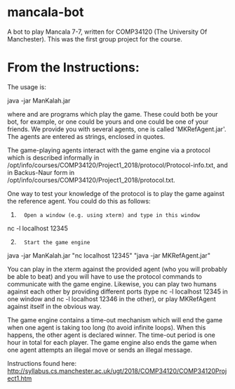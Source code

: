 # mancala-bot
A bot to play Mancala 7-7, written for COMP34120 (The University Of Manchester). This was the first group project for the course.

# From the Instructions:

The usage is:

java -jar ManKalah.jar <agent1> <agent2>

where <agent1> and <agent2> are programs which play the game. These could both be your bot, for example, or one could be yours and one could be one of your friends. We provide you with several agents, one is called 'MKRefAgent.jar'. The agents are entered as strings, enclosed in quotes.

The game-playing agents interact with the game engine via a protocol which is described informally in /opt/info/courses/COMP34120/Project1_2018/protocol/Protocol-info.txt, and in Backus-Naur form in /opt/info/courses/COMP34120/Project1_2018/protocol.txt.

One way to test your knowledge of the protocol is to play the game against the reference agent. You could do this as follows:

1.       Open a window (e.g. using xterm) and type in this window

nc -l localhost 12345

2.       Start the game engine

java -jar ManKalah.jar "nc localhost 12345" "java -jar MKRefAgent.jar"

You can play in the xterm against the provided agent (who you will probably be able to beat) and you will have to use the protocol commands to communicate with the game engine. Likewise, you can play two humans against each other by providing different ports (type nc -l localhost 12345 in one window and nc -l localhost 12346 in the other), or play MKRefAgent against itself in the obvious way.

The game engine contains a time-out mechanism which will end the game when one agent is taking too long (to avoid infinite loops). When this happens, the other agent is declared winner. The time-out period is one hour in total for each player. The game engine also ends the game when one agent attempts an illegal move or sends an illegal message.

Instructions found here: http://syllabus.cs.manchester.ac.uk/ugt/2018/COMP34120/COMP34120Project1.htm
